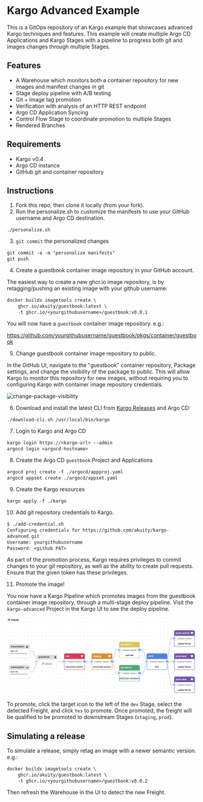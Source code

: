 # Kargo Advanced Example

This is a GitOps repository of an Kargo example that showcases advanced Kargo techniques and features.
This example will create multiple Argo CD Applications and Kargo Stages with a pipeline to progress
both git and images changes through multiple Stages.

## Features
* A Warehouse which monitors both a container repository for new images and manifest changes in git
* Stage deploy pipeline with A/B testing
* Git + Image tag promotion
* Verification with analysis of an HTTP REST endpoint
* Argo CD Application Syncing
* Control Flow Stage to coordinate promotion to multiple Stages
* Rendered Branches

## Requirements

* Kargo v0.4
* Argo CD instance
* GitHub git and container repository

## Instructions

1. Fork this repo, then clone it locally (from your fork).
2. Run the personalize.sh to customize the manifests to use your GitHub username and Argo CD destination.
```
./personalize.sh
```
3. `git commit` the personalized changes
```
git commit -a -m "personalize manifests"
git push
```
4. Create a guestbook container image repository in your GitHub account. 

The easiest way to create a new ghcr.io image repository, is by retagging/pushing an existing image with your github username:

```
docker buildx imagetools create \
    ghcr.io/akuity/guestbook:latest \
    -t ghcr.io/<yourgithubusername>/guestbook:v0.0.1
```

You will now have a `guestbook` container image repository. e.g.:

https://github.com/yourgithubusername/guestbook/pkgs/container/guestbook

5. Change guestbook container image repository to public.

In the GitHub UI, navigate to the "guestbook" container repository, Package settings, and change the visibility of the package to public. This will allow Kargo to monitor this repository for new images, without requiring you to configuring Kargo with container image repository credentials.

![change-package-visibility](docs/change-package-visibility.png)

6. Download and install the latest CLI from [Kargo Releases](https://github.com/akuity/kargo/releases) and Argo CD:

```
./download-cli.sh /usr/local/bin/kargo

```

7. Login to Kargo and Argo CD

```
kargo login https://<kargo-url> --admin
argocd login <argocd-hostname>
```

8. Create the Argo CD `guestbook` Project and Applications

```
argocd proj create -f ./argocd/appproj.yaml
argocd appset create ./argocd/appset.yaml
```

9. Create the Kargo resources

```
kargo apply -f ./kargo
```

10. Add git repository credentials to Kargo.

```
$ ./add-credential.sh
Configuring credentials for https://github.com/akuity/kargo-advanced.git
Username: yourgithubusername
Password: <github PAT>
```

As part of the promotion process, Kargo requires privileges to commit changes to your git repository, as well as the ability to create pull requests. Ensure that the given token has these privileges.


11. Promote the image!

You now have a Kargo Pipeline which promotes images from the guestbook container image repository, through a multi-stage deploy pipeline. Visit the `kargo-advanced` Project in the Kargo UI to see the deploy pipeline.

![pipeline](docs/pipeline.png)

To promote, click the target icon to the left of the `dev` Stage, select the detected Freight, and click `Yes` to promote. Once promoted, the freight will be qualified to be promoted to downstream Stages (`staging`, `prod`).


## Simulating a release

To simulate a release, simply retag an image with a newer semantic version. e.g.:

```
docker buildx imagetools create \
    ghcr.io/akuity/guestbook:latest \
    -t ghcr.io/<yourgithubusername>/guestbook:v0.0.2
```

Then refresh the Warehouse in the UI to detect the new Freight.
